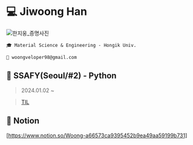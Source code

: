 # 💻 Jiwoong Han
![한지웅_증명사진](https://github.com/woongveloper/woongveloper/assets/156386797/0436ec32-2e93-4f25-999d-cca231f12be8)

```
🎓 Material Science & Engineering - Hongik Univ.

📨 woongveloper98@gmail.com
```

## 🌱 SSAFY(Seoul/#2) - Python
>2024.01.02 ~

> [TIL](https://github.com/woongveloper/TIL/blob/59680a649d652d35d0e523ee935e3e3e59a73fd4/README.md)
## 📝 Notion
[https://www.notion.so/Woong-a66573ca9395452b9ea49aa59199b731]

<!--
**woongveloper/woongveloper** is a ✨ _special_ ✨ repository because its `README.md` (this file) appears on your GitHub profile.

Here are some ideas to get you started:

- 🔭 I’m currently working on ...
- 🌱 I’m currently learning ...
- 👯 I’m looking to collaborate on ...
- 🤔 I’m looking for help with ...
- 💬 Ask me about ...
- 📫 How to reach me: ...
- 😄 Pronouns: ...
- ⚡ Fun fact: ...
-->
